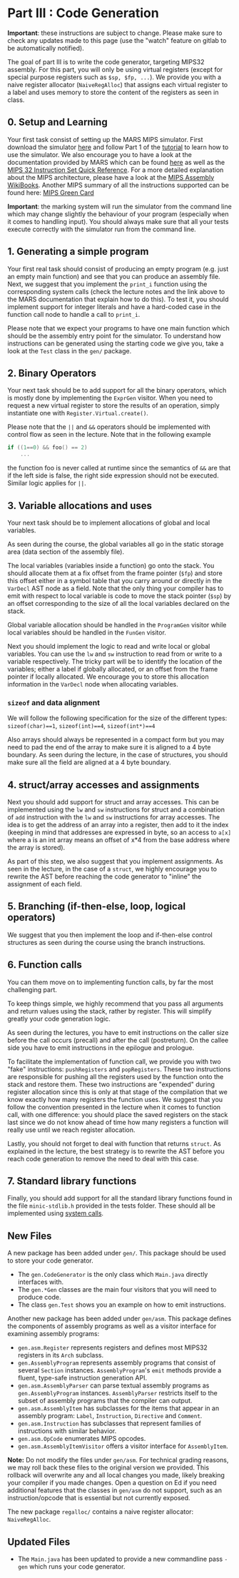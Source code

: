 # Part III : Code Generation

**Important**: these instructions are subject to change.
Please make sure to check any updates made to this page (use the "watch" feature on gitlab to be automatically notified).  

The goal of part III is to write the code generator, targeting MIPS32 assembly.
For this part, you will only be using virtual registers (except for special purpose registers such as `$sp, $fp, ...`).
We provide you with a naive register allocator (`NaiveRegAlloc`) that assigns each virtual register to a label and uses memory to store the content of the registers as seen in class.





## 0. Setup and Learning

Your first task consist of setting up the MARS MIPS simulator.
First download the simulator [here](./Mars4_5.jar) and follow Part 1 of the [tutorial](http://courses.missouristate.edu/KenVollmar/mars/tutorial.htm) to learn how to use the simulator.
We also encourage you to have a look at the documentation provided by MARS which can be found [here](http://courses.missouristate.edu/KenVollmar/mars/Help/MarsHelpIntro.html) as well as the [MIPS 32 Instruction Set Quick Reference](./MD00565-2B-MIPS32-QRC-01.01-1.pdf).
For a more detailed explanation about the MIPS architecture, please have a look at the [MIPS Assembly WikiBooks](http://en.wikibooks.org/wiki/MIPS_Assembly).
Another MIPS summary of all the instructions supported can be found here: [MIPS Green Card](https://booksite.elsevier.com/9780124077263/downloads/COD_5e_Greencard.pdf)

**Important**: the marking system will run the simulator from the command line which may change slightly the behaviour of your program (especially when it comes to handling input).
You should always make sure that all your tests execute correctly with the simulator run from the command line.


## 1. Generating a simple program

Your first real task should consist of producing an empty program (e.g. just an empty main function) and see that you can produce an assembly file.
Next, we suggest that you implement the `print_i` function using the corresponding system calls (check the lecture notes and the link above to the MARS documentation that explain how to do this).
To test it, you should implement support for integer literals and have a hard-coded case in the function call node to handle a call to `print_i`.

Please note that we expect your programs to have one main function which should be the assembly entry point for the simulator. 
To understand how instructions can be generated using the starting code we give you, take a look at the `Test` class in the `gen/` package.

## 2. Binary Operators

Your next task should be to add support for all the binary operators, which is mostly done by implementing the `ExprGen` visitor. 
When you need to request a new virtual register to store the results of an operation, simply instantiate one with `Register.Virtual.create()`.

Please note that the `||` and `&&` operators should be implemented with control flow as seen in the lecture.
Note that in the following example

```C
if ((1==0) && foo() == 2)
    ...
```

the function foo is never called at runtime since the semantics of `&&` are that if the left side is false, the right side expression should not be executed.
Similar logic applies for `||`. 



## 3. Variable allocations and uses

Your next task should be to implement allocations of global and local variables.

As seen during the course, the global variables all go in the static storage area (data section of the assembly file).

The local variables (variables inside a function) go onto the stack.
You should allocate them at a fix offset from the frame pointer (`$fp`) and store this offset either in a symbol table that you carry around or directly in the `VarDecl` AST node as a field.
Note that the only thing your compiler has to emit with respect to local variable is code to move the stack pointer (`$sp`) by an offset corresponding to the size of all the local variables declared on the stack.

Global variable allocation should be handled in the `ProgramGen` visitor while local variables should be handled in the `FunGen` visitor.

Next you should implement the logic to read and write local or global variables.
You can use the `lw` and `sw` instruction to read from or write to a variable respectively.
The tricky part will be to identify the location of the variables; either a label if globally allocated, or an offset from the frame pointer if locally allocated.
We encourage you to store this allocation information in the `VarDecl` node when allocating variables.

### `sizeof` and data alignment

We will follow the following specification for the size of the different types:
`sizeof(char)==1`, `sizeof(int)==4`, `sizeof(int*)==4`

Also arrays should always be represented in a compact form but you may need to pad the end of the array to make sure it is aligned to a 4 byte boundary.
As seen during the lecture, in the case of structures, you should make sure all the field are aligned at a 4 byte boundary.



## 4. struct/array accesses and assignments

Next you should add support for struct and array accesses.
This can be implemented using the `lw` and `sw` instructions for struct and a combination of `add` instruction with the `lw` and `sw` instructions for array accesses.
The idea is to get the address of an array into a register, then add to it the index (keeping in mind that addresses are expressed in byte, so an access to `a[x]` where a is an int array means an offset of x*4 from the base address where the array is stored).

As part of this step, we also suggest that you implement assignments.
As seen in the lecture, in the case of a `struct`, we highly encourage you to rewrite the AST before reaching the code generator to "inline" the assignment of each field.

## 5. Branching (if-then-else, loop, logical operators)

We suggest that you then implement the loop and if-then-else control structures as seen during the course using the branch instructions.


## 6. Function calls

You can them move on to implementing function calls, by far the most challenging part.

To keep things simple, we highly recommend that you pass all arguments and return values using the stack, rather by register.
This will simplify greatly your code generation logic.

As seen during the lectures, you have to emit instructions on the caller size before the call occurs (precall) and after the call (postreturn).
On the callee side you have to emit instructions in the epilogue and prologue.

To facilitate the implementation of function call, we provide you with two "fake" instructions: `pushRegisters` and `popRegisters`.
These two instructions are responsible for pushing all the registers used by the function onto the stack and restore them.
These two instructions are "expended" during register allocation since this is only at that stage of the compilation that we know exactly how many registers the function uses.
We suggest that you follow the convention presented in the lecture when it comes to function call, with one difference:
you should place the saved registers on the stack last since we do not know ahead of time how many registers a function will really use until we reach register allocation.

Lastly, you should not forget to deal with function that returns `struct`.
As explained in the lecture, the best strategy is to rewrite the AST before you reach code generation to remove the need to deal with this case.

## 7. Standard library functions

Finally, you should add support for all the standard library functions found in the file `minic-stdlib.h` provided in the tests folder.
These should all be implemented using [system calls](http://courses.missouristate.edu/KenVollmar/mars/Help/SyscallHelp.html).



## New Files

A new package has been added under `gen/`. This package should be used to store your code generator.

 * The `gen.CodeGenerator` is the only class which `Main.java` directly interfaces with.
 * The `gen.*Gen` classes are the main four visitors that you will need to produce code.
 * The class `gen.Test` shows you an example on how to emit instructions.

Another new package has been added under `gen/asm`.
This package defines the components of assembly programs as well as a visitor interface for examining assembly programs:
 * `gen.asm.Register` represents registers and defines most MIPS32 registers in its `Arch` subclass.
 * `gen.AssemblyProgram` represents assembly programs that consist of several `Section` instances.
   `AssemblyProgram`'s `emit` methods provide a fluent, type-safe instruction generation API.
 * `gen.asm.AssemblyParser` can parse textual assembly programs as `gen.AssemblyProgram` instances.
   `AssemblyParser` restricts itself to the subset of assembly programs that the compiler can output.
 * `gen.asm.AssemblyItem` has subclasses for the items that appear in an assembly program: `Label`, `Instruction`, `Directive` and `Comment`.
 * `gen.asm.Instruction` has subclasses that represent families of instructions with similar behavior.
 * `gen.asm.OpCode` enumerates MIPS opcodes.
 * `gen.asm.AssemblyItemVisitor` offers a visitor interface for `AssemblyItem`.

**Note:** Do not modify the files under `gen/asm`.
For technical grading reasons, we may roll back these files to the original version we provided.
This rollback will overwrite any and all local changes you made, likely breaking your compiler if you made changes.
Open a question on Ed if you need additional features that the classes in `gen/asm` do not support, such as an
instruction/opcode that is essential but not currently exposed.
 
 The new package `regalloc/` contains a naive register allocator: `NaiveRegAlloc`.
 



## Updated Files

* The `Main.java` has been updated to provide a new commandline pass `-gen` which runs your code generator.

